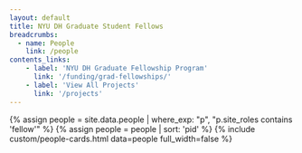 ```yaml
---
layout: default
title: NYU DH Graduate Student Fellows
breadcrumbs:
  - name: People
    link: /people
contents_links:
    - label: 'NYU DH Graduate Fellowship Program'
      link: '/funding/grad-fellowships/'
    - label: 'View All Projects'
      link: '/projects'
---
```

{% assign people = site.data.people | where_exp: "p", "p.site_roles contains 'fellow'" %}
{% assign people = people | sort: 'pid' %}
{% include custom/people-cards.html data=people full_width=false %}
